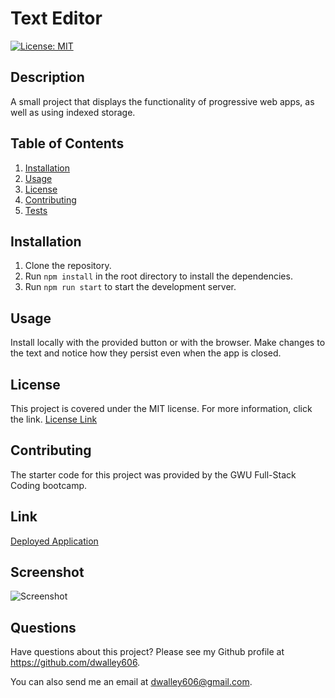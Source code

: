 # Text Editor

[![License: MIT](https://img.shields.io/badge/License-MIT-yellow.svg)](https://opensource.org/licenses/MIT)

## Description

A small project that displays the functionality of progressive web apps, as well as using indexed storage.

## Table of Contents

1. [Installation](#installation)
2. [Usage](#usage)
3. [License](#license)
4. [Contributing](#contributing)
5. [Tests](#tests)

## Installation

1. Clone the repository.
2. Run `npm install` in the root directory to install the dependencies.
3. Run `npm run start` to start the development server.

## Usage

Install locally with the provided button or with the browser. Make changes to the text and notice how they persist even when the app is closed.

## License

This project is covered under the MIT license. For more information, click the link.
[License Link](https://opensource.org/licenses/MIT)

## Contributing

The starter code for this project was provided by the GWU Full-Stack Coding bootcamp.

## Link

[Deployed Application](https://text-editor-5b5x.onrender.com)

## Screenshot

![Screenshot](https://github.com/dwalley606/text-editor/assets/127894209/ceb41aab-9026-49f8-8990-e61081f9f54e)

## Questions

Have questions about this project? Please see my Github profile at https://github.com/dwalley606.

You can also send me an email at dwalley606@gmail.com.

